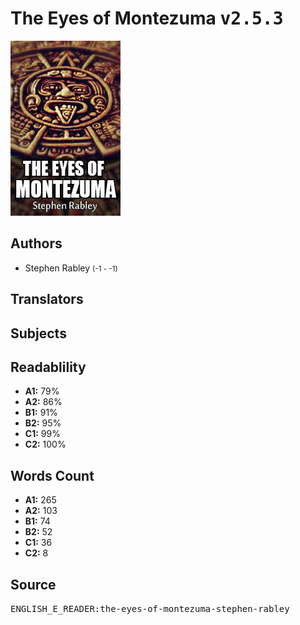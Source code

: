 # The Eyes of Montezuma <kbd>v2.5.3</kbd>

![](./cover.medium.jpg "")

## Authors


 - Stephen Rabley <small>(-1 - -1)</small>

## Translators



## Subjects



## Readablility


 - **A1:** 79%
 - **A2:** 86%
 - **B1:** 91%
 - **B2:** 95%
 - **C1:** 99%
 - **C2:** 100%

## Words Count


 - **A1:** 265
 - **A2:** 103
 - **B1:** 74
 - **B2:** 52
 - **C1:** 36
 - **C2:** 8

## Source


<kbd>ENGLISH_E_READER:the-eyes-of-montezuma-stephen-rabley</kbd>
